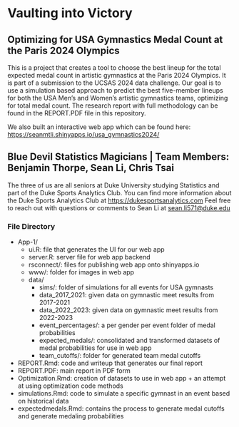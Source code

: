 # Vaulting into Victory
## Optimizing for USA Gymnastics Medal Count at the Paris 2024 Olympics

This is a project that creates a tool to choose the best lineup for the total expected medal count in artistic gymnastics at the Paris 2024 Olympics. It is part of a submission to the UCSAS 2024 data challenge. Our goal is to use a simulation based approach to predict the best five-member lineups for both the
USA Men’s and Women’s artistic gymnastics teams, optimizing for total medal count. The research report with full methodology can be found in the REPORT.PDF file in this repository. 

We also built an interactive web app which can be found here: https://seanmtli.shinyapps.io/usa_gymnastics2024/

## Blue Devil Statistics Magicians | Team Members: Benjamin Thorpe, Sean Li, Chris Tsai
The three of us are all seniors at Duke University studying Statistics and part of the Duke Sports Analytics Club. You can find more information about the Duke Sports Analytics Club at https://dukesportsanalytics.com Feel free to reach out with questions or comments to Sean Li at sean.li571@duke.edu 

### File Directory

- App-1/
  - ui.R: file that generates the UI for our web app
  - server.R: server file for web app backend
  - rsconnect/: files for publishing web app onto shinyapps.io
  - www/: folder for images in web app
  - data/
    - sims/: folder of simulations for all events for USA gymnasts
    - data_2017_2021: given data on gymnastic meet results from 2017-2021
    - data_2022_2023: given data on gymnastic meet results from 2022-2023
    - event_percentages/: a per gender per event folder of medal probabilities
    - expected_medals/: consolidated and transformed datasets of medal probabilities for use in web app
    - team_cutoffs/: folder for generated team medal cutoffs
- REPORT.Rmd: code and writeup that generates our final report
- REPORT.PDF: main report in PDF form
- Optimization.Rmd: creation of datasets to use in web app + an attempt at using optimization code methods
- simulations.Rmd: code to simulate a specific gymnast in an event based on historical data
- expectedmedals.Rmd: contains the process to generate medal cutoffs and generate medaling probabilities 


